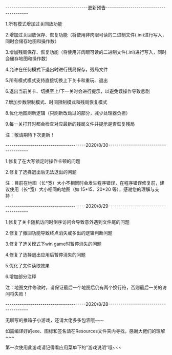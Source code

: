 ----------------------------------------更新预告----------------------------------------

1.所有模式增加过关回放功能

2.增加过关回放保存、恢复功能（将使用非肉眼可读的二进制文件(.ini)进行写入，同时会储存地图和操作数）

3.增加残局保存、恢复功能（将使用非肉眼可读的二进制文件(.ini)进行写入，同时会储存地图和操作数）

4.允许在任何模式下退出时进行残局保存，残局文件

5.所有模式模式支持直接切换上下关卡和重玩、退出

6.退出当前关卡、切换至上/下一关时会进行提示，以避免误操作导致悲剧

7.增加步数限制模式、时间限制模式和残局恢复模式

8.优化地图刷新逻辑（只刷新改动过的部分，减少处理器负担）

9.每一关打开时都会检查对应最新的残局文件并提示是否恢复残局

注：敬请期待下次更新！

---------------------------------------2020/8/30---------------------------------------

1.修复了在大写锁定时操作卡顿的问题

2.修复了选择退出后无法退出的问题

注：目前在地图（长\*宽）大小不相同时会发生程序错误，在程序错误修复前，建议使用（长\*宽）大小相同的地图（如 15\*15、20\*20 等），感谢您的理解与支持！

---------------------------------------2020/8/29---------------------------------------

1.修复了关卡随机访问时倒序访问会导致意外遇到文件尾的问题

2.修复了撤回功能导致终点消失或多出的逻辑判断问题

3.修复了选关模式下win game时暂停消失的问题

4.修复了选择退出应用后暂停消失的问题

5.优化了文件读取效果

6.增加部分注释

注：地图文件修改时，请保证最后一个地图后仍有两个换行符，否则最后一关的访问将失败！

---------------------------------------2020/8/28---------------------------------------

无聊写的推箱子小游戏，还请大佬多多包涵哦~~~

如需编译好的exe、图标和签名请在Resources文件夹内寻找，感谢大佬们的理解~~~

第一次使用此游戏请记得看应用菜单下的"游戏说明"哦~~~

